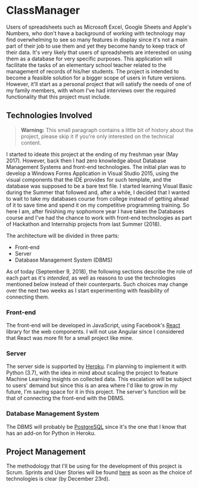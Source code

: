 # ClassManager
Users of spreadsheets such as Microsoft Excel, Google Sheets and Apple's Numbers, who don't have a background of working with technology may find overwhelming to see so many features in display since it's not a main part of their job to use them and yet they become handy to keep track of their data. It's very likely that users of spreadsheets are interested on using them as a database for very specific purposes. This application will facilitate the tasks of an elementary school teacher related to the management of records of his/her students. The project is intended to become a feasible solution for a bigger scope of users in future versions. However, it'll start as a personal project that will satisfy the needs of one of my family members, with whom I've had interviews over the required functionality that this project must include.

## Technologies Involved
> **Warning:** This small paragraph contains a little bit of history about the project, please skip it if you're only interested on the technical content. 

I started to ideate this project at the ending of my freshman year (May 2017). However, back then I had zero knowledge about Database Management Systems and front-end technologies. The initial plan was to develop a Windows Forms Application in Visual Studio 2015, using the visual components that the IDE provides for such template, and the database was supposed to be a bare text file. I started learning Visual Basic during the Summer that followed and, after a while, I decided that I wanted to wait to take my databases course from college instead of getting ahead of it to save time and spend it on my competitive programming training. So here I am, after finishing my sophomore year I have taken the Databases course and I've had the chance to work with front-end technologies as part of Hackathon and Internship projects from last Summer (2018).

The architecture will be divided in three parts:
- Front-end
- Server
- Database Management System (DBMS)

As of today (September 9, 2018), the following sections describe the role of each part as it's *intended*, as well as reasons to use the technologies mentioned below instead of their counterparts. Such choices may change over the next two weeks as I start experimenting with feasibility of connecting them.

### Front-end
The front-end will be developed in JavaScript, using Facebook's [React](www.reactjs.org) library for the web components. I will not use Angular since I considered that React was more fit for a small project like mine.

### Server
The server side is supported by [Heroku](www.heroku.com). I'm planning to implement it with Python (3.7), with the idea in mind about scaling the project to feature Machine Learning insights on collected data. This escalation will be subject to users' demand but since this is an area where I'd like to grow in my future, I'm saving space for it in this project. The server's function will be that of connecting the front-end with the DBMS.

### Database Management System
The DBMS will probably be [PostgreSQL](www.postgresql.org) since it's the one that I know that has an add-on for Python in Heroku.

## Project Management
The methodology that I'll be using for the development of this project is Scrum. Sprints and User Stories will be found [here](https://artharenas.visualstudio.com/ClassManager) as soon as the choice of technologies is clear (by December 23rd).
